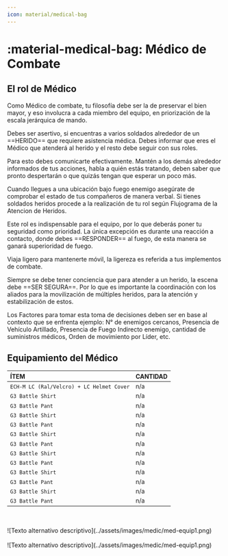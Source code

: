 ```yaml
---
icon: material/medical-bag
---
```


#  :material-medical-bag: Médico de Combate

## El rol de Médico

Como Médico de combate, tu filosofía debe ser la de preservar el bien mayor,
y eso involucra a cada miembro del equipo, en priorización de la escala
jerárquica de mando.

Debes ser asertivo, si encuentras a varios soldados alrededor de un ==HERIDO==
que requiere asistencia médica. Debes informar que eres el Médico que
atenderá al herido y el resto debe seguir con sus roles.

Para esto debes comunicarte efectivamente. Mantén a los demás alrededor
informados de tus acciones, habla a quién estás tratando, deben saber que
pronto despertarán o que quizás tengan que esperar un poco más.

Cuando llegues a una ubicación bajo fuego enemigo asegúrate de comprobar
el estado de tus compañeros de manera verbal. Si tienes soldados heridos
procede a la realización de tu rol según Flujograma de la Atencion de
Heridos.

Este rol es indispensable para el equipo, por lo que deberás poner tu
seguridad como prioridad. La única excepción es durante una reacción a
contacto, donde debes ==RESPONDER== al fuego, de esta manera se ganará
superioridad de fuego.

Viaja ligero para mantenerte móvil, la ligereza es referida a tus implementos
de combate.

Siempre se debe tener conciencia que para atender a un herido, la escena
debe ==SER SEGURA==. Por lo que es importante la coordinación con los aliados
para la movilización de múltiples heridos, para la atención y estabilización de
estos.

Los Factores para tomar esta toma de decisiones deben ser en base al
contexto que se enfrenta ejemplo: N° de enemigos cercanos, Presencia de
Vehículo Artillado, Presencia de Fuego Indirecto enemigo, cantidad de
suministros médicos, Orden de movimiento por Líder, etc.

## Equipamiento del Médico
| ÍTEM                                      | CANTIDAD        |
|:------------------------------------------|:----------------|
| `ECH-M LC (Ral/Velcro) + LC Helmet Cover` | n/a             |
| `G3 Battle Shirt`                         | n/a |
| `G3 Battle Pant`                          | n/a |
| `G3 Battle Shirt`                         | n/a |
| `G3 Battle Pant`                          | n/a |
| `G3 Battle Shirt`                         | n/a |
| `G3 Battle Pant`                          | n/a |
| `G3 Battle Shirt`                         | n/a |
| `G3 Battle Pant`                          | n/a |
| `G3 Battle Shirt`                         | n/a |
| `G3 Battle Pant`                          | n/a |
| `G3 Battle Shirt`                         | n/a |
| `G3 Battle Pant`                          | n/a |


<br>
<br>
![Texto alternativo descriptivo](../assets/images/medic/med-equip1.png)
<br>
<br>
![Texto alternativo descriptivo](../assets/images/medic/med-equip1.png)